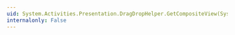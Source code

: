 ```yaml
---
uid: System.Activities.Presentation.DragDropHelper.GetCompositeView(System.Activities.Presentation.WorkflowViewElement)
internalonly: False
---
```

